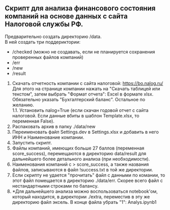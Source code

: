 ## Скрипт для анализа финансового состояния компаний на основе данных с сайта Налоговой службы РФ.

Предварительно создать директорию /data.  
В ней создать три поддериктории:
- /checked (можно не создавать, если не планируется сохранения проверенных файлов компаний)
- /err
- /new
- /result

1. Скачать отчетность компании с сайта налоговой: https://bo.nalog.ru/
Для этого на странице компании нажать на "Скачать таблицей или текстом", затем выбрать "Формат отчета": Excel
в формате xlsx. Обязательно указать "Бухгалтерский баланс". Остальное по желанию.  
1.1. Установить nalog=True (если скачан годовой отчет с сайта налоговой. Если данные вбиты в шаблон Template.xlsx, 
то переменная False).
2. Распаковать архив в папку ./data/new
3. Переименовать файл Settings.dev в Settings.xlsx и добавить в него ИНН и Наименование компании.
4. Запустить скрипт.
5. Файлы компаний, имеющих больше 27 баллов (переменная score_success), перемещаются в директорию data/result 
для дальнейшего более детального анализа (при необходимости).
6. Наименования компаний c > score_success, а также названия файлов, записываются в файл !success.txt в той же директории.
7. Если скрипту не удается "прочитать" файл с данными по комании, то этот файл помещается в директорию ./data/err.
Скорее всего файл с нестандартными строками по балансу.
8. *Для дальнейшего анализа можно воспользоваться notebook'ом, который находится, в директории ./extra, переместив 
в эту же директорию файл эксель.
В конце файла убрать "1": Analys.ipynb1
